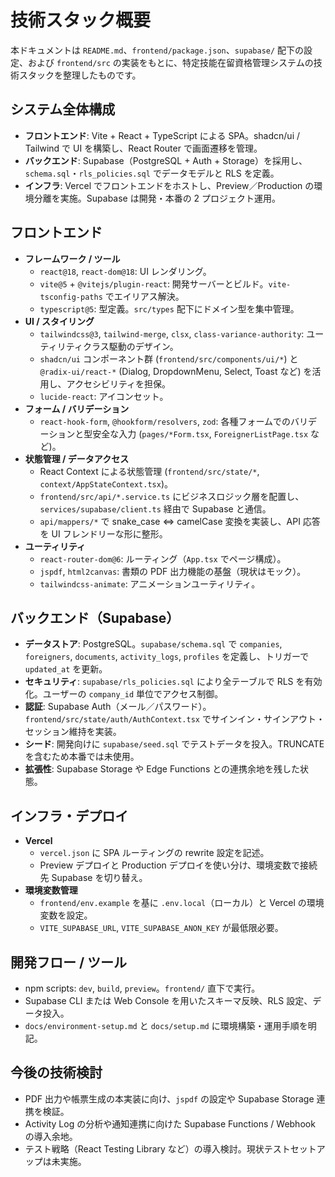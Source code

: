 # 技術スタック概要

本ドキュメントは `README.md`、`frontend/package.json`、`supabase/` 配下の設定、および `frontend/src` の実装をもとに、特定技能在留資格管理システムの技術スタックを整理したものです。

## システム全体構成
- **フロントエンド**: Vite + React + TypeScript による SPA。shadcn/ui / Tailwind で UI を構築し、React Router で画面遷移を管理。
- **バックエンド**: Supabase（PostgreSQL + Auth + Storage）を採用し、`schema.sql`・`rls_policies.sql` でデータモデルと RLS を定義。
- **インフラ**: Vercel でフロントエンドをホストし、Preview／Production の環境分離を実施。Supabase は開発・本番の 2 プロジェクト運用。

## フロントエンド
- **フレームワーク / ツール**  
  - `react@18`, `react-dom@18`: UI レンダリング。  
  - `vite@5` + `@vitejs/plugin-react`: 開発サーバーとビルド。`vite-tsconfig-paths` でエイリアス解決。  
  - `typescript@5`: 型定義。`src/types` 配下にドメイン型を集中管理。
- **UI / スタイリング**  
  - `tailwindcss@3`, `tailwind-merge`, `clsx`, `class-variance-authority`: ユーティリティクラス駆動のデザイン。  
  - `shadcn/ui` コンポーネント群 (`frontend/src/components/ui/*`) と `@radix-ui/react-*` (Dialog, DropdownMenu, Select, Toast など) を活用し、アクセシビリティを担保。  
  - `lucide-react`: アイコンセット。
- **フォーム / バリデーション**  
  - `react-hook-form`, `@hookform/resolvers`, `zod`: 各種フォームでのバリデーションと型安全な入力 (`pages/*Form.tsx`, `ForeignerListPage.tsx` など)。
- **状態管理 / データアクセス**  
  - React Context による状態管理 (`frontend/src/state/*`, `context/AppStateContext.tsx`)。  
  - `frontend/src/api/*.service.ts` にビジネスロジック層を配置し、`services/supabase/client.ts` 経由で Supabase と通信。  
  - `api/mappers/*` で snake_case ⇔ camelCase 変換を実装し、API 応答を UI フレンドリーな形に整形。
- **ユーティリティ**  
  - `react-router-dom@6`: ルーティング（`App.tsx` でページ構成）。  
  - `jspdf`, `html2canvas`: 書類の PDF 出力機能の基盤（現状はモック）。  
  - `tailwindcss-animate`: アニメーションユーティリティ。

## バックエンド（Supabase）
- **データストア**: PostgreSQL。`supabase/schema.sql` で `companies`, `foreigners`, `documents`, `activity_logs`, `profiles` を定義し、トリガーで `updated_at` を更新。
- **セキュリティ**: `supabase/rls_policies.sql` により全テーブルで RLS を有効化。ユーザーの `company_id` 単位でアクセス制御。  
- **認証**: Supabase Auth（メール／パスワード）。`frontend/src/state/auth/AuthContext.tsx` でサインイン・サインアウト・セッション維持を実装。
- **シード**: 開発向けに `supabase/seed.sql` でテストデータを投入。TRUNCATE を含むため本番では未使用。
- **拡張性**: Supabase Storage や Edge Functions との連携余地を残した状態。

## インフラ・デプロイ
- **Vercel**  
  - `vercel.json` に SPA ルーティングの rewrite 設定を記述。  
  - Preview デプロイと Production デプロイを使い分け、環境変数で接続先 Supabase を切り替え。  
- **環境変数管理**  
  - `frontend/env.example` を基に `.env.local`（ローカル）と Vercel の環境変数を設定。  
  - `VITE_SUPABASE_URL`, `VITE_SUPABASE_ANON_KEY` が最低限必要。

## 開発フロー / ツール
- npm scripts: `dev`, `build`, `preview`。`frontend/` 直下で実行。
- Supabase CLI または Web Console を用いたスキーマ反映、RLS 設定、データ投入。
- `docs/environment-setup.md` と `docs/setup.md` に環境構築・運用手順を明記。

## 今後の技術検討
- PDF 出力や帳票生成の本実装に向け、`jspdf` の設定や Supabase Storage 連携を検証。
- Activity Log の分析や通知連携に向けた Supabase Functions / Webhook の導入余地。
- テスト戦略（React Testing Library など）の導入検討。現状テストセットアップは未実施。
